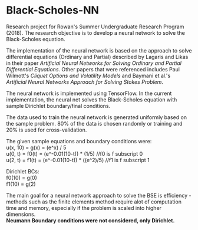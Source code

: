 # Black-Scholes-NN
Research project for Rowan's Summer Undergraduate Research Program (2018). The research objective is to develop a neural network to solve the Black-Scholes equation. <br>

The implementation of the neural network is based on the approach to solve differential equations (Ordinary and Partial) described by Lagaris and Likas in their paper *Artificial Neural Networks for Solving Ordinary and Partial Differential Equations*. Other papers that were referenced includes Paul Wilmott's *Cliquet Options and Volatility Models* and Baymani et al.'s *Artificial Neural Networks Approach for Solving Stokes Problem*. <br>

The neural network is implemented using TensorFlow. In the current implementation, the neural net solves the Black-Scholes equation with sample Dirichlet boundary/final conditions.

The data used to train the neural network is generated uniformly based on the sample problem. 80% of the data is chosen randomly or training and 20% is used for cross-validation.

The given sample equations and boundary conditions were: <br>
u(x, 10) = g(x) = (e^x) / 5 <br>
u(0, t) = f0(t) = (e^-0.01(10-t)) * (1/5)        //f0 is f subscript 0 <br>
u(2, t) = f1(t) = (e^-0.01(10-t)) * ((e^2)/5)    //f1 is f subscript 1 <br>

Dirichlet BCs: <br>
f0(10) = g(0) <br>
f1(10) = g(2) <br>
               
The main goal for a neural network approach to solve the BSE is efficiency - methods such as the finite elements method require alot of computation time and memory, especially if the problem is scaled into higher dimensions.
<br>
**Neumann Boundary conditions were not considered, only Dirichlet.**
      
